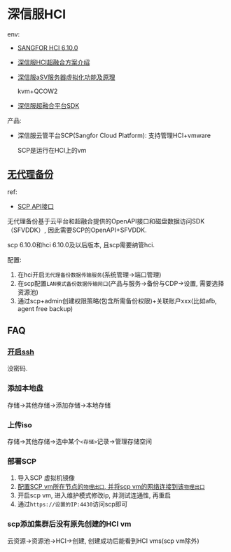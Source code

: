 # 深信服HCI
env:
- [SANGFOR HCI 6.10.0](https://support.sangfor.com.cn/productDocument/read?product_id=33&version_id=993&category_id=283660)
- [深信服HCI超融合方案介绍](https://www.yunzhan365.com/basic/94915681.html)
- [深信服aSV服务器虚拟化功能及原理](https://www.sangfor.com.cn/news/202111202111261041)

    kvm+QCOW2
- [深信服超融合平台SDK](https://github.com/ynu/scp)

产品:
- 深信服云管平台SCP(Sangfor Cloud Platform): 支持管理HCI+vmware

    SCP是运行在HCI上的vm

## [无代理备份](https://support.sangfor.com.cn/productDocument/read?product_id=36&version_id=1022&category_id=285299)
ref:
- [SCP API接口](https://support.sangfor.com.cn/productDocument/read?product_id=36&version_id=1022&category_id=285689)

无代理备份基于云平台和超融合提供的OpenAPI接口和磁盘数据访问SDK（SFVDDK）, 因此需要SCP的OpenAPI+SFVDDK.

scp 6.10.0和hci 6.10.0及以后版本, 且scp需要纳管hci.

配置:
1. 在hci开启`无代理备份数据传输服务`(系统管理->端口管理)
1. 在scp配置`LAN模式备份数据传输网口`(产品与服务->备份与CDP->设置, 需要选择资源池)
1. 通过scp+admin创建权限策略(包含所需备份权限)+关联账户xxx(比如afb, agent free backup) 

## FAQ
### [开启ssh](https://support.sangfor.com.cn/productDocument/read?product_id=33&version_id=993&category_id=283314&type=1)
没密码.

### 添加本地盘
存储->其他存储->添加存储->本地存储

### 上传iso
存储->其他存储->选中某个`<存储>`记录->管理存储空间

### 部署SCP
1. 导入SCP 虚拟机镜像
1. [配置SCP vm所在节点的`物理出口`, 并将scp vm的网络连接到该`物理出口`](https://www.bilibili.com/video/BV1WM4m1C7NT)
1. 开启scp vm, 进入维护模式修改ip, 并测试连通性, 再重启
1. 通过`https://设置的IP:4430`访问scp即可

### scp添加集群后没有原先创建的HCI vm
云资源->资源池->HCI->创建, 创建成功后能看到HCI vms(scp vm除外)